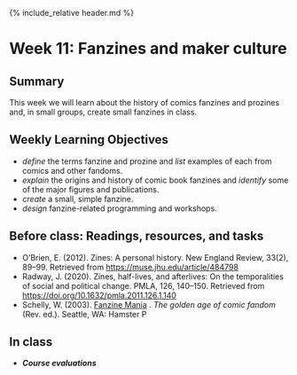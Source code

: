 {% include_relative header.md %}

# Week 11: Fanzines and maker culture

## Summary
This week we will learn about the history of comics fanzines and prozines and, in small groups, create small fanzines in class.

## Weekly Learning Objectives

- *define* the terms fanzine and prozine and *list* examples of each from comics and other fandoms.
- *explain* the origins and history of comic book fanzines and *identify* some of the major figures and publications.
- *create* a small, simple fanzine.
- *design* fanzine-related programming and workshops.
 
## Before class: Readings, resources, and tasks
- O’Brien, E. (2012). Zines: A personal history. New England Review, 33(2), 89–99. Retrieved from <https://muse.jhu.edu/article/484798>
- Radway, J. (2020). Zines, half-lives, and afterlives: On the temporalities of social and political change. PMLA, 126, 140–150. Retrieved from <https://doi.org/10.1632/pmla.2011.126.1.140>
- Schelly, W. (2003). [Fanzine Mania](https://iu.instructure.com/files/169780273/download?download_frd=1) . _The golden age of comic fandom_ (Rev. ed.). Seattle, WA: Hamster P

## In class

- **_Course evaluations_**